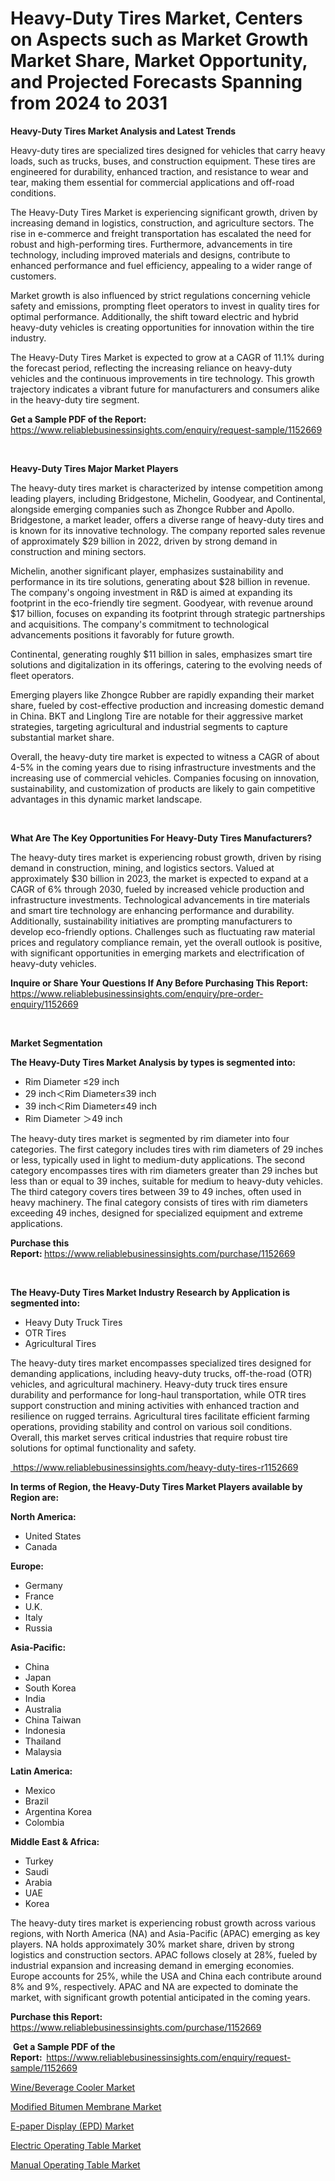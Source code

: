 <p><h1>Heavy-Duty Tires Market, Centers on Aspects such as Market Growth Market Share, Market Opportunity, and Projected Forecasts Spanning from 2024 to 2031</h1></p><p><strong>Heavy-Duty Tires Market Analysis and Latest Trends</strong></p>
<p><p>Heavy-duty tires are specialized tires designed for vehicles that carry heavy loads, such as trucks, buses, and construction equipment. These tires are engineered for durability, enhanced traction, and resistance to wear and tear, making them essential for commercial applications and off-road conditions. </p><p>The Heavy-Duty Tires Market is experiencing significant growth, driven by increasing demand in logistics, construction, and agriculture sectors. The rise in e-commerce and freight transportation has escalated the need for robust and high-performing tires. Furthermore, advancements in tire technology, including improved materials and designs, contribute to enhanced performance and fuel efficiency, appealing to a wider range of customers.</p><p>Market growth is also influenced by strict regulations concerning vehicle safety and emissions, prompting fleet operators to invest in quality tires for optimal performance. Additionally, the shift toward electric and hybrid heavy-duty vehicles is creating opportunities for innovation within the tire industry.</p><p>The Heavy-Duty Tires Market is expected to grow at a CAGR of 11.1% during the forecast period, reflecting the increasing reliance on heavy-duty vehicles and the continuous improvements in tire technology. This growth trajectory indicates a vibrant future for manufacturers and consumers alike in the heavy-duty tire segment.</p></p>
<p><strong>Get a Sample PDF of the Report:&nbsp;</strong> <a href="https://www.reliablebusinessinsights.com/enquiry/request-sample/1152669?utm_campaign=118&utm_medium=2&utm_source=Github&utm_content=ia&utm_term=02102024&utm_id=heavy-duty-tires">https://www.reliablebusinessinsights.com/enquiry/request-sample/1152669</a></p>
<p>&nbsp;</p>
<p><strong>Heavy-Duty Tires Major Market Players</strong></p>
<p><p>The heavy-duty tires market is characterized by intense competition among leading players, including Bridgestone, Michelin, Goodyear, and Continental, alongside emerging companies such as Zhongce Rubber and Apollo. Bridgestone, a market leader, offers a diverse range of heavy-duty tires and is known for its innovative technology. The company reported sales revenue of approximately $29 billion in 2022, driven by strong demand in construction and mining sectors.</p><p>Michelin, another significant player, emphasizes sustainability and performance in its tire solutions, generating about $28 billion in revenue. The company's ongoing investment in R&D is aimed at expanding its footprint in the eco-friendly tire segment. Goodyear, with revenue around $17 billion, focuses on expanding its footprint through strategic partnerships and acquisitions. The company's commitment to technological advancements positions it favorably for future growth.</p><p>Continental, generating roughly $11 billion in sales, emphasizes smart tire solutions and digitalization in its offerings, catering to the evolving needs of fleet operators. </p><p>Emerging players like Zhongce Rubber are rapidly expanding their market share, fueled by cost-effective production and increasing domestic demand in China. BKT and Linglong Tire are notable for their aggressive market strategies, targeting agricultural and industrial segments to capture substantial market share.</p><p>Overall, the heavy-duty tire market is expected to witness a CAGR of about 4-5% in the coming years due to rising infrastructure investments and the increasing use of commercial vehicles. Companies focusing on innovation, sustainability, and customization of products are likely to gain competitive advantages in this dynamic market landscape.</p></p>
<p>&nbsp;</p>
<p><strong>What Are The Key Opportunities For Heavy-Duty Tires Manufacturers?</strong></p>
<p><p>The heavy-duty tires market is experiencing robust growth, driven by rising demand in construction, mining, and logistics sectors. Valued at approximately $30 billion in 2023, the market is expected to expand at a CAGR of 6% through 2030, fueled by increased vehicle production and infrastructure investments. Technological advancements in tire materials and smart tire technology are enhancing performance and durability. Additionally, sustainability initiatives are prompting manufacturers to develop eco-friendly options. Challenges such as fluctuating raw material prices and regulatory compliance remain, yet the overall outlook is positive, with significant opportunities in emerging markets and electrification of heavy-duty vehicles.</p></p>
<p><strong>Inquire or Share Your Questions If Any Before Purchasing This Report:</strong> <a href="https://www.reliablebusinessinsights.com/enquiry/pre-order-enquiry/1152669?utm_campaign=118&utm_medium=2&utm_source=Github&utm_content=ia&utm_term=02102024&utm_id=heavy-duty-tires">https://www.reliablebusinessinsights.com/enquiry/pre-order-enquiry/1152669</a></p>
<p>&nbsp;</p>
<p><strong>Market Segmentation</strong></p>
<p><strong>The Heavy-Duty Tires Market Analysis by types is segmented into:</strong></p>
<p><ul><li>Rim Diameter ≤29 inch</li><li>29 inch＜Rim Diameter≤39 inch</li><li>39 inch＜Rim Diameter≤49 inch</li><li>Rim Diameter ＞49 inch</li></ul></p>
<p><p>The heavy-duty tires market is segmented by rim diameter into four categories. The first category includes tires with rim diameters of 29 inches or less, typically used in light to medium-duty applications. The second category encompasses tires with rim diameters greater than 29 inches but less than or equal to 39 inches, suitable for medium to heavy-duty vehicles. The third category covers tires between 39 to 49 inches, often used in heavy machinery. The final category consists of tires with rim diameters exceeding 49 inches, designed for specialized equipment and extreme applications.</p></p>
<p><strong>Purchase this Report:&nbsp;</strong><a href="https://www.reliablebusinessinsights.com/purchase/1152669?utm_campaign=118&utm_medium=2&utm_source=Github&utm_content=ia&utm_term=02102024&utm_id=heavy-duty-tires">https://www.reliablebusinessinsights.com/purchase/1152669</a></p>
<p>&nbsp;</p>
<p><strong>The Heavy-Duty Tires Market Industry Research by Application is segmented into:</strong></p>
<p><ul><li>Heavy Duty Truck Tires</li><li>OTR Tires</li><li>Agricultural Tires</li></ul></p>
<p><p>The heavy-duty tires market encompasses specialized tires designed for demanding applications, including heavy-duty trucks, off-the-road (OTR) vehicles, and agricultural machinery. Heavy-duty truck tires ensure durability and performance for long-haul transportation, while OTR tires support construction and mining activities with enhanced traction and resilience on rugged terrains. Agricultural tires facilitate efficient farming operations, providing stability and control on various soil conditions. Overall, this market serves critical industries that require robust tire solutions for optimal functionality and safety.</p></p>
<p><a href="https://www.reliablebusinessinsights.com/heavy-duty-tires-r1152669?utm_campaign=118&utm_medium=2&utm_source=Github&utm_content=ia&utm_term=02102024&utm_id=heavy-duty-tires">&nbsp;https://www.reliablebusinessinsights.com/heavy-duty-tires-r1152669</a></p>
<p><strong>In terms of Region, the Heavy-Duty Tires Market Players available by Region are:</strong></p>
<p>
    <p> <strong> North America: </strong>
        <ul>
            <li>United States</li>
            <li>Canada</li>
        </ul>
        </p> 
    <p> <strong> Europe: </strong>
        <ul>
            <li>Germany</li>
            <li>France</li>
            <li>U.K.</li>
            <li>Italy</li>
            <li>Russia</li>
        </ul>
        </p> 
    <p> <strong> Asia-Pacific: </strong>
        <ul>
            <li>China</li>
            <li>Japan</li>
            <li>South Korea</li>
            <li>India</li>
            <li>Australia</li>
            <li>China Taiwan</li>
            <li>Indonesia</li>
            <li>Thailand</li>
            <li>Malaysia</li>
        </ul>
        </p> 
    <p> <strong> Latin America: </strong>
        <ul>
            <li>Mexico</li>
            <li>Brazil</li>
            <li>Argentina Korea</li>
            <li>Colombia</li>
        </ul>
        </p> 
    <p> <strong> Middle East & Africa: </strong>
        <ul>
            <li>Turkey</li>
            <li>Saudi</li>
            <li>Arabia</li>
            <li>UAE</li>
            <li>Korea</li>
        </ul>
    </p>
    </p>
<p><p>The heavy-duty tires market is experiencing robust growth across various regions, with North America (NA) and Asia-Pacific (APAC) emerging as key players. NA holds approximately 30% market share, driven by strong logistics and construction sectors. APAC follows closely at 28%, fueled by industrial expansion and increasing demand in emerging economies. Europe accounts for 25%, while the USA and China each contribute around 8% and 9%, respectively. APAC and NA are expected to dominate the market, with significant growth potential anticipated in the coming years.</p></p>
<p><strong>Purchase this Report: </strong><a href="https://www.reliablebusinessinsights.com/purchase/1152669?utm_campaign=118&utm_medium=2&utm_source=Github&utm_content=ia&utm_term=02102024&utm_id=heavy-duty-tires">https://www.reliablebusinessinsights.com/purchase/1152669</a></p>
<p>&nbsp;<strong>Get a Sample PDF of the Report:&nbsp;&nbsp;</strong><a href="https://www.reliablebusinessinsights.com/enquiry/request-sample/1152669?utm_campaign=118&utm_medium=2&utm_source=Github&utm_content=ia&utm_term=02102024&utm_id=heavy-duty-tires">https://www.reliablebusinessinsights.com/enquiry/request-sample/1152669</a></p>
<p><strong></strong></p>
<p><p><a href="https://github.com/AlisaRowe24/Market-Research-Report-List-1/blob/main/winebeverage-cooler-market.md?utm_campaign=118&utm_medium=2&utm_source=Github&utm_content=ia&utm_term=02102024&utm_id=heavy-duty-tires">Wine/Beverage Cooler Market</a></p><p><a href="https://www.linkedin.com/pulse/modified-bitumen-membrane-market-global-regional-analysis-focus-dmyke?utm_campaign=118&utm_medium=2&utm_source=Github&utm_content=ia&utm_term=02102024&utm_id=heavy-duty-tires">Modified Bitumen Membrane Market</a></p><p><a href="https://github.com/kaufmannDavid16/Market-Research-Report-List-1/blob/main/e-paper-display-epd-market.md?utm_campaign=118&utm_medium=2&utm_source=Github&utm_content=ia&utm_term=02102024&utm_id=heavy-duty-tires">E-paper Display (EPD) Market</a></p><p><a href="https://issuu.com/reportprime-2/docs/electric-operating-table-market-siz_7d0c3ae98bb11c?utm_campaign=118&utm_medium=2&utm_source=Github&utm_content=ia&utm_term=02102024&utm_id=heavy-duty-tires">Electric Operating Table Market</a></p><p><a href="https://issuu.com/reportprime-2/docs/manual-operating-table-market-size-_88c814486fd72c?utm_campaign=118&utm_medium=2&utm_source=Github&utm_content=ia&utm_term=02102024&utm_id=heavy-duty-tires">Manual Operating Table Market</a></p></p>